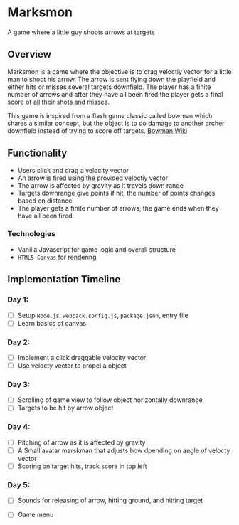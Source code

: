 # Marksmon
A game where a little guy shoots arrows at targets

## Overview
Marksmon is a game where the objective is to drag veloctiy vector for a little man to shoot his arrow. The arrow is sent flying down the playfield and either hits or misses several targets downfield. The player has a finite number of arrows and after they have all been fired the player gets a final score of all their shots and misses. 

This game is inspired from a flash game classic called bowman which shares a similar concept, but the object is to do damage to another archer downfield instead of trying to score off targets. [Bowman Wiki](https://internetgames.fandom.com/wiki/Bowman_2)

## Functionality
* Users click and drag a velocity vector
* An arrow is fired using the provided veloctiy vector
* The arrow is affected by gravity as it travels down range
* Targets downrange give points if hit, the number of points changes based on distance
* The player gets a finite number of arrows, the game ends when they have all been fired.

### Technologies
* Vanilla Javascript for game logic and overall structure
* `HTML5 Canvas` for rendering

## Implementation Timeline
### Day 1:
* [ ] Setup `Node.js`, `webpack.config.js`, `package.json`, entry file
* [ ] Learn basics of canvas
### Day 2:
* [ ] Implement a click draggable velocity vector
* [ ] Use velocty vector to propel a object
### Day 3:
* [ ] Scrolling of game view to follow object horizontally downrange
* [ ] Targets to be hit by arrow object
### Day 4:
* [ ] Pitching of arrow as it is affected by gravity
* [ ] A Small avatar marskman that adjusts bow dpending on angle of velocty vector
* [ ] Scoring on target hits, track score in top left
### Day 5:
* [ ] Sounds for releasing of arrow, hitting ground, and hitting target
* [ ] Game menu

